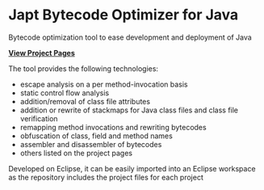 # Japt Bytecode Optimizer for Java
Bytecode optimization tool to ease development and deployment of Java

[**View Project Pages**](https://seancfoley.github.io/Japt-Bytecode-Optimizer-for-Java/)

The tool provides the following technologies:

* escape analysis on a per method-invocation basis 
* static control flow analysis
* addition/removal of class file attributes
* addition or rewrite of stackmaps for Java class files and class file verification
* remapping method invocations and rewriting bytecodes
* obfuscation of class, field and method names
* assembler and disassembler of bytecodes
* others listed on the project pages

Developed on Eclipse, it can be easily imported into an Eclipse workspace as the repository includes the project files for each project
